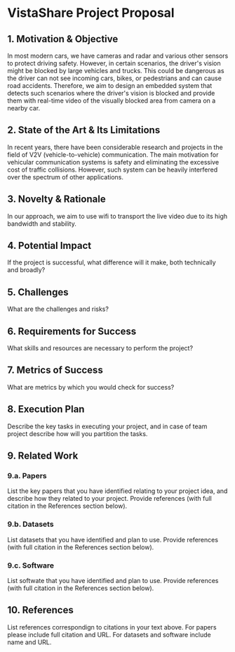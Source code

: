 # VistaShare Project Proposal

## 1. Motivation & Objective

In most modern cars, we have cameras and radar and various other sensors to protect driving safety. However, in certain scenarios, the driver's vision might be blocked by large vehicles and trucks. This could be dangerous as the driver can not see incoming cars, bikes, or pedestrians and can cause road accidents. Therefore, we aim to design an embedded system that detects such scenarios where the driver's vision is blocked and provide them with real-time video of the visually blocked area from camera on a nearby car. 

## 2. State of the Art & Its Limitations

In recent years, there have been considerable research and projects in the field of V2V (vehicle-to-vehicle) communication. The main motivation for vehicular communication systems is safety and eliminating the excessive cost of traffic collisions. However, such system can be heavily interfered over the spectrum of other applications. 

## 3. Novelty & Rationale

In our approach, we aim to use wifi to transport the live video due to its high bandwidth and stability. 

## 4. Potential Impact

If the project is successful, what difference will it make, both technically and broadly?

## 5. Challenges

What are the challenges and risks?

## 6. Requirements for Success

What skills and resources are necessary to perform the project?

## 7. Metrics of Success

What are metrics by which you would check for success?

## 8. Execution Plan

Describe the key tasks in executing your project, and in case of team project describe how will you partition the tasks.

## 9. Related Work

### 9.a. Papers

List the key papers that you have identified relating to your project idea, and describe how they related to your project. Provide references (with full citation in the References section below).

### 9.b. Datasets

List datasets that you have identified and plan to use. Provide references (with full citation in the References section below).

### 9.c. Software

List softwate that you have identified and plan to use. Provide references (with full citation in the References section below).

## 10. References

List references correspondign to citations in your text above. For papers please include full citation and URL. For datasets and software include name and URL.
